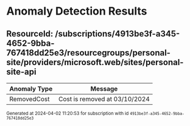 # Anomaly Detection Results

## ResourceId: /subscriptions/4913be3f-a345-4652-9bba-767418dd25e3/resourcegroups/personal-site/providers/microsoft.web/sites/personal-site-api

| Anomaly Type | Message |
|---|---|
|RemovedCost| Cost is removed at 03/10/2024|


<sup>Generated at 2024-04-02 11:20:53 for subscription with id `4913be3f-a345-4652-9bba-767418dd25e3`</sup>
